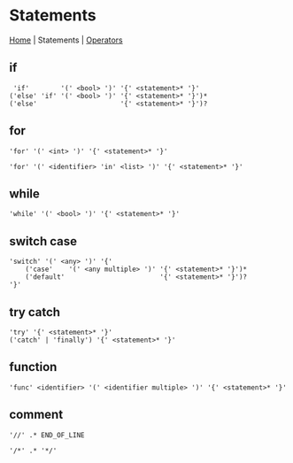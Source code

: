 # Statements

[Home](README.md) |
Statements |
[Operators](Operators.md)

## if
```
 'if'        '(' <bool> ')' '{' <statement>* '}'
('else' 'if' '(' <bool> ')' '{' <statement>* '}')*
('else'                     '{' <statement>* '}')?
```

## for
```
'for' '(' <int> ')' '{' <statement>* '}'
```

```
'for' '(' <identifier> 'in' <list> ')' '{' <statement>* '}'
```

## while
```
'while' '(' <bool> ')' '{' <statement>* '}'
```

## switch case
```
'switch' '(' <any> ')' '{'
    ('case'    '(' <any multiple> ')' '{' <statement>* '}')*
    ('default'                        '{' <statement>* '}')?
'}'
```

## try catch
```
'try' '{' <statement>* '}'
('catch' | 'finally') '{' <statement>* '}'
```

## function
```
'func' <identifier> '(' <identifier multiple> ')' '{' <statement>* '}'
```

## comment
```
'//' .* END_OF_LINE
```
```
'/*' .* '*/'
```